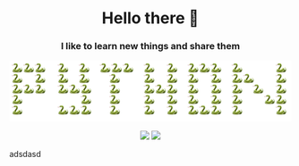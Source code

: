 <h1 align="center">Hello there 👋</h1>
<h3 align="center">I like to learn new things and share them</h3>

<p align="center">
   <img src="https://raw.githubusercontent.com/mezgoodle/images/master/mezgoodle1.png"><br/>
</p>

<p align="center">
 <img src="https://github-readme-stats.vercel.app/api/top-langs/?username=mezgoodle&layout=compact&hide_border=true" />
 <img src="https://github-readme-stats.vercel.app/api?username=mezgoodle&show_icons=true&count_private=truet&hide_border=true" />
</p>

<p>adsdasd</p>
<!--
**mezgoodle/mezgoodle** is a ✨ _special_ ✨ repository because its `README.md` (this file) appears on your GitHub profile.

Here are some ideas to get you started:

- 🔭 I’m currently working on ...
- 🌱 I’m currently learning ...
- 👯 I’m looking to collaborate on ...
- 🤔 I’m looking for help with ...
- 💬 Ask me about ...
- 📫 How to reach me: ...
- 😄 Pronouns: ...
- ⚡ Fun fact: ...
-->
